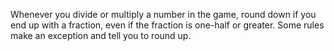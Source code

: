 Whenever you divide or multiply a number in the game, round down if you end up with a fraction, even if the fraction is one-half or greater. Some rules make an exception and tell you to round up.